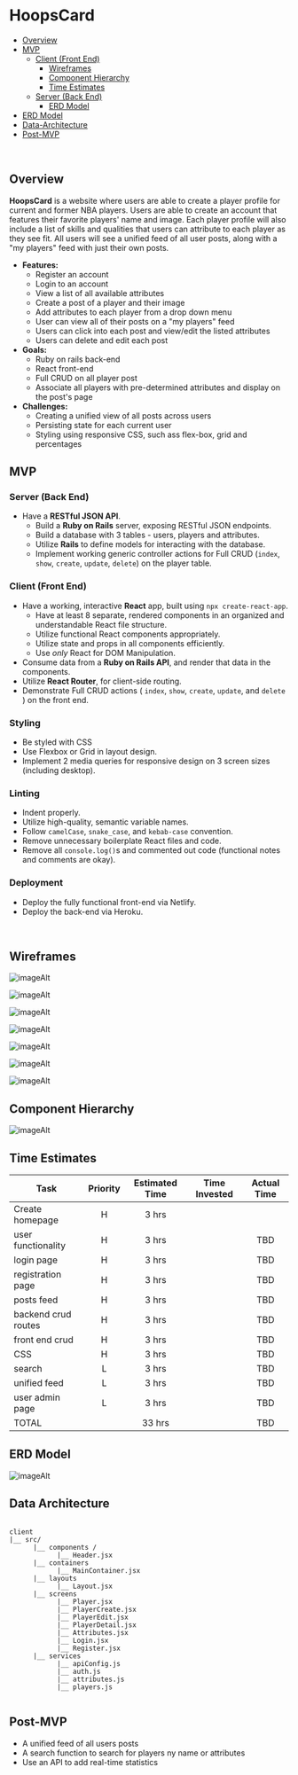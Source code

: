# HoopsCard
- [Overview](#overview)
- [MVP](#mvp)
  - [Client (Front End)](#client-front-end)
    - [Wireframes](#wireframes)
    - [Component Hierarchy](#component-hierarchy)
    - [Time Estimates](#time-estimates)
  - [Server (Back End)](#server-back-end)
    - [ERD Model](#erd-model)
- [ERD Model](#erd-model)
- [Data-Architecture](#data-architecture)
- [Post-MVP](#post-mvp)


<br>

## Overview

**HoopsCard** is a website where users are able to create a player profile for current and former NBA players. Users are able to create an account that features their favorite players' name and image. Each player profile will also include a list of skills and qualities that users can attribute to each player as they see fit. All users will see a unified feed of all user posts, along with a "my players" feed with just their own posts. 

   - **Features:**
      - Register an account
      - Login to an account
      - View a list of all available attributes 
      - Create a post of a player and their image
      - Add attributes to each player from a drop down menu 
      - User can view all of their posts on a "my players" feed
      - Users can click into each post and view/edit the listed attributes
      - Users can delete and edit each post
   - **Goals:** 
      - Ruby on rails back-end 
      - React front-end
      - Full CRUD on all player post
      - Associate all players with pre-determined attributes and display on the post's page
   - **Challenges:** 
      - Creating a unified view of all posts across users
      - Persisting state for each current user
      - Styling using responsive CSS, such ass flex-box, grid and percentages 
      
## MVP

### Server (Back End) <!-- omit in toc -->

- Have a **RESTful JSON API**.
  - Build a **Ruby on Rails** server, exposing RESTful JSON endpoints.
  - Build a database with 3 tables - users, players and attributes.
  - Utilize **Rails** to define models for interacting with the database.
  - Implement working generic controller actions for Full CRUD (`index`, `show`, `create`, `update`, `delete`) on the player table. 

### Client (Front End) <!-- omit in toc -->

- Have a working, interactive **React** app, built using `npx create-react-app`.
  - Have at least 8 separate, rendered components in an organized and understandable React file structure.
  - Utilize functional React components appropriately.
  - Utilize state and props in all components efficiently.
  - Use _only_ React for DOM Manipulation.
- Consume data from a **Ruby on Rails API**, and render that data in the components.
- Utilize **React Router**, for client-side routing.
- Demonstrate Full CRUD actions ( `index`, `show`, `create`, `update`, and `delete` ) on the front end.

### Styling <!-- omit in toc -->

- Be styled with CSS
- Use Flexbox or Grid in layout design.
- Implement 2 media queries for responsive design on 3 screen sizes (including desktop).

### Linting <!-- omit in toc -->

- Indent properly.
- Utilize high-quality, semantic variable names.
- Follow `camelCase`, `snake_case`, and `kebab-case` convention.
- Remove unnecessary boilerplate React files and code.
- Remove all `console.log()`s and commented out code (functional notes and comments are okay).

### Deployment <!-- omit in toc -->

- Deploy the fully functional front-end via Netlify.
- Deploy the back-end via Heroku.

<br>

## Wireframes

![imageAlt](https://i.imgur.com/pIsd9jW.png)

![imageAlt](https://i.imgur.com/IN5pJu6.png)

![imageAlt](https://i.imgur.com/QRxt2xs.png)

![imageAlt](https://i.imgur.com/T6RSxCf.png)

![imageAlt](https://i.imgur.com/HYplEp9.png)

![imageAlt](https://i.imgur.com/viUiOGb.png)

![imageAlt](https://i.imgur.com/WoTOxSX.png)

## Component Hierarchy

![imageAlt](https://i.imgur.com/Vk6lgzg.png)

## Time Estimates 

| Task                | Priority | Estimated Time | Time Invested | Actual Time |
| ------------------- | :------: | :------------: | :-----------: | :---------: |
| Create homepage   |    H     |     3 hrs      |        |       | TBD
| user functionality |    H     |     3 hrs      |        |     TBD     |
| login page |    H     |     3 hrs      |         |     TBD     |
| registration page |    H     |     3 hrs      |        |     TBD     |
| posts feed |    H     |     3 hrs      |       |     TBD     |
| backend crud routes |    H     |     3 hrs      |       |     TBD     |
| front end crud |    H     |     3 hrs      |       |     TBD     |
| CSS |    H     |     3 hrs      |       |     TBD     |
| search |    L     |     3 hrs      |         |     TBD     |
| unified feed |    L     |     3 hrs      |        |     TBD     |
| user admin page |    L     |     3 hrs      |         |     TBD     |
| TOTAL               |          |     33 hrs      |        |     TBD     |

## ERD Model

![imageAlt](https://i.imgur.com/NXRwn4O.png)

## Data Architecture 

``` structure

client
|__ src/
      |__ components /
            |__ Header.jsx
      |__ containers
            |__ MainContainer.jsx
      |__ layouts
            |__ Layout.jsx
      |__ screens
            |__ Player.jsx
            |__ PlayerCreate.jsx
            |__ PlayerEdit.jsx
            |__ PlayerDetail.jsx
            |__ Attributes.jsx
            |__ Login.jsx
            |__ Register.jsx
      |__ services
            |__ apiConfig.js
            |__ auth.js
            |__ attributes.js
            |__ players.js


```

## Post-MVP

- A unified feed of all users posts
- A search function to search for players ny name or attributes
- Use an API to add real-time statistics







